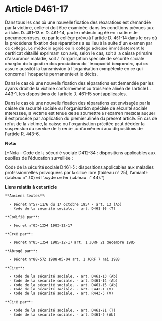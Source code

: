 # Article D461-17

Dans tous les cas où une nouvelle fixation des réparations est demandée par la victime, celle-ci doit être examinée, dans les
conditions prévues aux articles D. 461-13 et D. 461-14, par le médecin agréé en matière de pneumoconioses, ou par le collège
prévu à l'article D. 461-14 dans le cas où la précédente fixation des réparations a eu lieu à la suite d'un examen par ce
collège. Le médecin agréé ou le collège adresse immédiatement le certificat détaillé exprimant son avis, selon le cas, soit à
la caisse primaire d'assurance maladie, soit à l'organisation spéciale de sécurité sociale chargée de la gestion des
prestations de l'incapacité temporaire, qui en assure aussitôt la transmission à l'organisation compétente en ce qui concerne
l'incapacité permanente et le décès.

Dans le cas où une nouvelle fixation des réparations est demandée par les ayants droit de la victime conformément au
troisième alinéa de l'article L. 443-1, les dispositions de l'article D. 461-15 sont applicables. 

Dans le cas où une nouvelle fixation des réparations est envisagée par la caisse de sécurité sociale ou l'organisation
spéciale de sécurité sociale intéressée, la victime est tenue de se soumettre à l'examen médical auquel il est procédé par
application du premier alinéa du présent article. En cas de refus de la victime, la caisse ou l'organisation précitée peut
décider la suspension du service de la rente conformément aux dispositions de l'article R. 443-6.

**Nota:**

[*Nota - Code de la sécurité sociale D412-34 : dispositions applicables aux pupilles de l'éducation surveillée ; 

Code de la sécurité sociale D461-5 : dispositions applicables aux maladies professionnelles provoquées par la silice libre
(tableau n° 25), l'amiante (tableau n° 30) et l'oxyde de fer (tableau n° 44).*]

**Liens relatifs à cet article**

	**Anciens textes**:

	  - Décret n°57-1176 du 17 octobre 1957 - art. 13 (Ab)
	  - Code de la sécurité sociale. - art. D461-16 (T)

	**Codifié par**:

	  - Décret n°85-1354 1985-12-17

	**Créé par**:

	  - Décret n°85-1354 1985-12-17 art. 1 JORF 21 décembre 1985

	**Abrogé par**:

	  - Décret n°88-572 1988-05-04 art. 1 JORF 7 mai 1988

	**Cite**:

	  - Code de la sécurité sociale. - art. D461-13 (Ab)
	  - Code de la sécurité sociale. - art. D461-14 (Ab)
	  - Code de la sécurité sociale. - art. D461-15 (Ab)
	  - Code de la sécurité sociale. - art. L443-1 (V)
	  - Code de la sécurité sociale. - art. R443-6 (V)

	**Cité par**:

	  - Code de la sécurité sociale. - art. D461-21 (T)
	  - Code de la sécurité sociale. - art. D461-9 (Ab)
